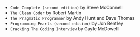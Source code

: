 * ```Code Complete (second edition)``` by Steve McConnell
* ```The Clean Coder``` by Robert Martin
* ```The Pragmatic Programmer``` by Andy Hunt and Dave Thomas
* ```Programming Pearls (second edition)``` by Jon Bentley
* ```Cracking The Coding Interview``` by Gayle McDowell

